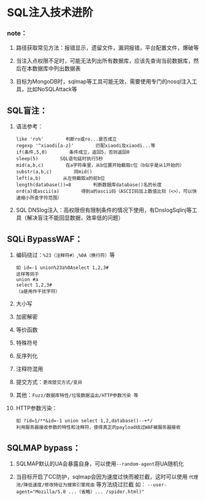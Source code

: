 # SQL注入技术进阶

### note：
1. 路径获取常见方法：报错显示，遗留文件，漏洞报错，平台配置文件，爆破等

2. 当注入点权限不足时，可能无法列出所有数据库，应该先查询当前数据库，然后在本数据库中列出数据表

3. 目标为MongoDB时，sqlmap等工具可能无效，需要使用专门的nosql注入工具，比如NoSQLAttack等

## SQL盲注：
1. 语法参考：
    ```
    like 'ro%'        判断ro或ro...是否成立
    regexp '^xiaodi[a-z]'        匹配xiaodi及xiaodi...等
    if(条件,5,0)        条件成立，返回5，否则返回0
    sleep(5)        SQL语句延时执行5秒
    mid(a,b,c)        在a字符串里，从b位置开始截取c位（b似乎是从1开始的）
    substr(a,b,c)        同mid()
    left(a,b)        从左侧截取a的前b位
    length(database())=8        判断数据库database()名的长度
    ord(a)或ascii(a)        得到a的ascii码（ASCII码加上数值比较（<>），可以快速缩小所查字符范围）
    ```

2. SQL DNSlog注入：高权限但有限制条件的情况下使用，有DnslogSqlinj等工具（解决盲注不能回显数据，效率低的问题）

## SQLi BypassWAF：
1. 编码绕过：`%23（注释符#）`,`%0A（换行符）`等
    ```
    如 id=-1 union%23a%0Aselect 1,2,3#
    这样等同于
    union #a
    select 1,2,3#
    （a是用作干扰字符）
    ```

2. 大小写

3. 加密解密

4. 等价函数

5. 特殊符号

6. 反序列化

7. 注释符混用

8. 提交方式：`更改提交方式/变异`

9. 其他：`Fuzz/数据库特性/垃圾数据溢出/HTTP参数污染 等`

10. HTTP参数污染：
    ```
    如 ?id=1/**&id=-1 union select 1,2,database()--+*/
    利用服务器接收参数的特性和注释符，使得真正的payload绕过WAF被服务器接收
    ```

## SQLMAP bypass：
1. SQLMAP默认的UA会暴露自身，可以使用`--random-agent`将UA随机化

2. 当目标开启了CC防护，sqlmap会因为速度过快而被拦截，这时可以使用 `代理池/降低速度/修改特征为搜索引擎爬虫` 等方法绕过拦截 如： `--user-agent="Mozilla/5.0 ...（省略）... /spider.html)"`
